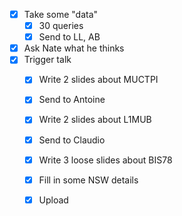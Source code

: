 - [x] Take some "data"
  - [x] 30 queries
  - [x] Send to LL, AB
- [x] Ask Nate what he thinks
- [x] Trigger talk
  - [x] Write 2 slides about MUCTPI
  - [x] Send to Antoine
  - [x] Write 2 slides about L1MUB
  - [x] Send to Claudio
  - [x] Write 3 loose slides about BIS78
  - [x] Fill in some NSW details
  - [x] Upload
  
